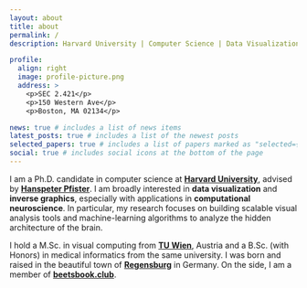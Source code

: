 ```yaml
---
layout: about
title: about
permalink: /
description: Harvard University | Computer Science | Data Visualization

profile:
  align: right
  image: profile-picture.png
  address: >
    <p>SEC 2.421</p>
    <p>150 Western Ave</p>
    <p>Boston, MA 02134</p>

news: true # includes a list of news items
latest_posts: true # includes a list of the newest posts
selected_papers: true # includes a list of papers marked as "selected={true}"
social: true # includes social icons at the bottom of the page
---
```


I am a Ph.D. candidate in computer science at **[Harvard University](https://www.harvard.edu/)**, advised by **[Hanspeter Pfister](https://en.wikipedia.org/wiki/Hanspeter_Pfister)**.
I am broadly interested in **data visualization** and **inverse graphics**, especially with applications in **computational neuroscience**. In particular, my research focuses on building scalable visual analysis tools and machine-learning algorithms to analyze the hidden architecture of the brain.

I hold a M.Sc. in visual computing from **[TU Wien](https://www.tuwien.at/en/)**, Austria and a B.Sc. (with Honors) in medical informatics from the same university.
I was born and raised in the beautiful town of **[Regensburg](https://en.wikipedia.org/wiki/Regensburg)** in Germany. On the side, I am a member of **[beetsbook.club](https://beetsbook.club/)**. 